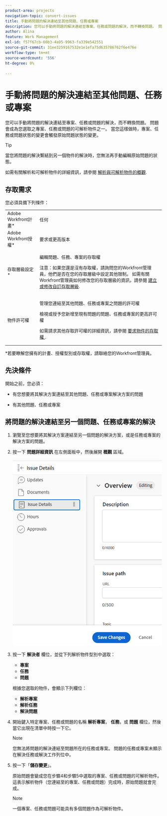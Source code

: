 ```yaml
---
product-area: projects
navigation-topic: convert-issues
title: 手動將問題的解決連結至其他問題、任務或專案
description: 您可以手動將問題的解決連結至專案、任務或問題的解決，而不轉換問題。 問題會成為您選取之專案、任務或問題的可解析物件之一。 當您這樣做時，專案、任務或問題狀態的變更會觸發原始問題狀態的變更。
author: Alina
feature: Work Management
exl-id: f57f67cb-60b3-4a95-9963-fa339e542551
source-git-commit: 31ee3259167532e1e1efa75d635786762f6e476e
workflow-type: tm+mt
source-wordcount: '556'
ht-degree: 0%

---
```


# 手動將問題的解決連結至其他問題、任務或專案

您可以手動將問題的解決連結至專案、任務或問題的解決，而不轉換問題。 問題會成為您選取之專案、任務或問題的可解析物件之一。 當您這樣做時，專案、任務或問題狀態的變更會觸發原始問題狀態的變更。

>[!TIP]
>
>當您將問題的解決繫結到另一個物件的解決時，您無法再手動編輯原始問題的狀態。

如需有關解析和可解析物件的詳細資訊，請參閱 [解析與可解析物件的概觀](../../../manage-work/issues/convert-issues/resolving-and-resolvable-objects.md).

## 存取需求

您必須具備下列條件：

<table style="table-layout:auto"> 
 <col> 
 <col> 
 <tbody> 
  <tr> 
   <td role="rowheader">Adobe Workfront計畫*</td> 
   <td> <p>任何 </p> </td> 
  </tr> 
  <tr> 
   <td role="rowheader">Adobe Workfront授權*</td> 
   <td> <p>要求或更高版本</p> </td> 
  </tr> 
  <tr> 
   <td role="rowheader">存取層級設定*</td> 
   <td> <p>編輯問題、任務、專案的存取權</p> <p>注意：如果您還是沒有存取權，請詢問您的Workfront管理員，他們是否在您的存取層級中設定其他限制。 如需有關Workfront管理員如何修改您的存取層級的資訊，請參閱 <a href="../../../administration-and-setup/add-users/configure-and-grant-access/create-modify-access-levels.md" class="MCXref xref">建立或修改自訂存取層級</a>.</p> </td> 
  </tr> 
  <tr> 
   <td role="rowheader">物件許可權</td> 
   <td> <p>管理您連結至其他問題、任務或專案之問題的許可權</p> <p>檢視或授予您新增至現有問題的問題、任務或專案的更高許可權</p> <p>如需請求其他存取許可權的詳細資訊，請參閱 <a href="../../../workfront-basics/grant-and-request-access-to-objects/request-access.md" class="MCXref xref">要求物件的存取權 </a>.</p> </td> 
  </tr> 
 </tbody> 
</table>

&#42;若要瞭解您擁有的計畫、授權型別或存取權，請聯絡您的Workfront管理員。

## 先決條件

開始之前，您必須：

* 有您想要將其解決方案連結至其他問題、任務或專案解決方案的問題

* 有其他問題、任務或專案

## 將問題的解決連結至另一個問題、任務或專案的解決

1. 瀏覽至您想要將其解決方案連結至另一個問題的解決方案，或是任務或專案的解決方案的問題。
1. 按一下 **問題詳細資訊** 在左側面板中，然後展開 **概觀** 區域。

   ![](assets/qs-issue-details-icon-expanded-with-overview-section-350x462.png)

1. 按一下 **解決者** 欄位，並從下列解析物件型別中選取：

   * **專案**
   * **任務**
   * **問題**

   根據您選取的物件，會顯示下列欄位：

   * **解析專案**
   * **解析任務**
   * **解決問題**

1. 開始鍵入特定專案、任務或問題的名稱 **解析專案**， **任務**，或 **問題** 欄位，然後當它出現在清單中時按一下它。

   >[!NOTE]
   >
   >您無法將問題的解決連結至問題所在的任務或專案。 問題的任務或專案未顯示在解決任務或解決工作列位中。


1. 按一下「**儲存變更**」。

   原始問題會變成您在步驟4和步驟5中選取的專案、任務或問題的可解析物件。 這表示解析物件（您連結至的專案、任務或問題）完成時，原始問題就會完成。

   >[!NOTE]
   >
   >一個專案、任務或問題可能具有多個問題作為可解析物件。
